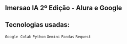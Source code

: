 ## Imersao IA 2º Edição - Alura e Google

## Tecnologias usadas:
 `Google Colab`
 `Python`
 `Gemini`
 `Pandas`
 `Request`
